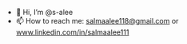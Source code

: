 - 👋 Hi, I’m @s-alee
- 📫 How to reach me: salmaalee118@gmail.com or www.linkedin.com/in/salmaalee111


<!---
s-alee/s-alee is a ✨ special ✨ repository because its `README.md` (this file) appears on your GitHub profile.
You can click the Preview link to take a look at your changes.
--->
